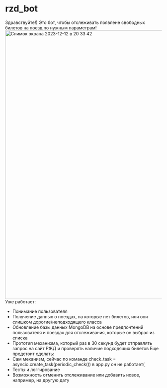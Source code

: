 # rzd_bot
Здравствуйте!) Это бот, чтобы отслеживать появлене свободных билетов на поезд по нужным параметрам!
<img width="863" alt="Снимок экрана 2023-12-12 в 20 33 42" src="https://github.com/aliyalvtsaa/rzd_bot/assets/128593426/70e54787-9690-4ee9-8dea-ec9f1d39187c">
Уже работает:
* Понимание пользователя
* Получение данных о поездах, на которые нет билетов, или они слишком дорогие/неподходящего класса
* Обновление базы данных MongoDB на основе предпочтений пользователя и поездах для отслеживания, которые он выбрал из списка
* Прототип механизма, который раз в 30 секунд будет отправлять запрос на сайт РЖД и проверять наличие подходящих билетов
Еще предстоит сделать:
* Сам механизм, сейчас по команде check_task = asyncio.create_task(periodic_check()) в app.py он не работает(
* Тесты и логгирование
* Возможность отменить отслеживание или добавить новое, например, на другую дату
